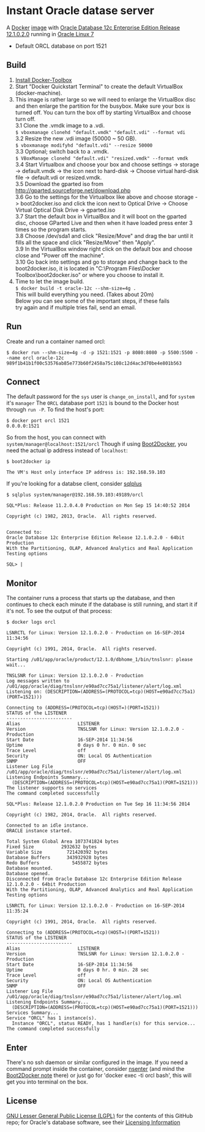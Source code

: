 # Instant Oracle datase server
A [Docker](https://www.docker.com/) [image](https://registry.hub.docker.com/u/wscherphof/oracle-12c/) with [Oracle Database 12c Enterprise Edition Release 12.1.0.2.0](http://www.oracle.com/technetwork/database/enterprise-edition/overview/index.html) running in [Oracle Linux 7](http://www.oracle.com/us/technologies/linux/overview/index.html)
- Default ORCL database on port 1521

## Build
1. [Install Docker-Toolbox](https://www.docker.com/products/docker-toolbox)
2. Start "Docker Quickstart Terminal" to create the default VirtualBox (docker-machine).
3. This image is rather large so we will need to enlarge the VirtualBox disc and then enlarge the partition for the busybox. Make sure your box is turned off.
  You can turn the box off by starting VirtualBox and choose turn off.<br/>
  3.1 Clone the .vmdk image to a .vdi.<br/>
      `$ vboxmanage clonehd "default.vmdk" "default.vdi" --format vdi`<br/>
  3.2 Resize the new .vdi image (50000 ~ 50 GB).<br/>
      `$ vboxmanage modifyhd "default.vdi" --resize 50000`<br/>
  3.3 Optional; switch back to a .vmdk.<br/>
      `$ VBoxManage clonehd "default.vdi" "resized.vmdk" --format vmdk`<br/>
  3.4 Start Virtualbox and choose your box and choose settings -> storage -> default.vmdk -> the icon next to hard-disk -> Choose virtual hard-disk file -> default.vdi or resized.vmdk.<br/>
  3.5 Download the gparted iso from http://gparted.sourceforge.net/download.php<br/>
  3.6 Go to the settings for the Virtualbox like above and choose storage -> boot2docker.iso and click the icon next to Optical Drive -> Choose Virtual Optical Disk Drive -> gparted.iso<br/>
  3.7 Start the default box in VirtualBox and it will boot on the gparted disc, choose GParted Live and then when it have loaded press enter 3 times so the program starts.<br/>
  3.8 Choose /dev/sda1 and click "Resize/Move" and drag the bar until it fills all the space and click "Resize/Move" then "Apply".<br/>
  3.9 In the VirtualBox window right click on the default box and choose close and "Power off the machine".<br/>
  3.10 Go back into settings and go to storage and change back to the boot2docker.iso, it is located in "C:\Program Files\Docker Toolbox\boot2docker.iso" or where you choose to install it.<br/>
4. Time to let the image build.<br/>
     `$ docker build -t oracle-12c --shm-size=4g .`<br/>
  	This will build everything you need. (Takes about 20m)<br/>
  	Below you can see some of the important steps, if these fails<br/>
  	try again and if multiple tries fail, send an email.<br/>

## Run
Create and run a container named orcl:
```
$ docker run --shm-size=4g -d -p 1521:1521 -p 8080:8080 -p 5500:5500 --name orcl oracle-12c
989f1b41b1f00c53576ab85e773b60f2458a75c108c12d4ac3d70be4e801b563
```

## Connect
The default password for the `sys` user is `change_on_install`, and for `system` it's `manager`
The `ORCL` database port `1521` is bound to the Docker host through `run -P`. To find the host's port:
```
$ docker port orcl 1521
0.0.0.0:1521
```
So from the host, you can connect with `system/manager@localhost:1521/orcl`
Though if using [Boot2Docker](https://github.com/boot2docker/boot2docker), you need the actual ip address instead of `localhost`:
```
$ boot2docker ip

The VM's Host only interface IP address is: 192.168.59.103

```
If you're looking for a databse client, consider [sqlplus](http://www.oracle.com/technetwork/database/features/instant-client/index-100365.html)
```
$ sqlplus system/manager@192.168.59.103:49189/orcl

SQL*Plus: Release 11.2.0.4.0 Production on Mon Sep 15 14:40:52 2014

Copyright (c) 1982, 2013, Oracle.  All rights reserved.


Connected to:
Oracle Database 12c Enterprise Edition Release 12.1.0.2.0 - 64bit Production
With the Partitioning, OLAP, Advanced Analytics and Real Application Testing options

SQL> |
```

## Monitor
The container runs a process that starts up the database, and then continues to check each minute if the database is still running, and start it if it's not. To see the output of that process:
```
$ docker logs orcl

LSNRCTL for Linux: Version 12.1.0.2.0 - Production on 16-SEP-2014 11:34:56

Copyright (c) 1991, 2014, Oracle.  All rights reserved.

Starting /u01/app/oracle/product/12.1.0/dbhome_1/bin/tnslsnr: please wait...

TNSLSNR for Linux: Version 12.1.0.2.0 - Production
Log messages written to /u01/app/oracle/diag/tnslsnr/e90ad7cc75a1/listener/alert/log.xml
Listening on: (DESCRIPTION=(ADDRESS=(PROTOCOL=tcp)(HOST=e90ad7cc75a1)(PORT=1521)))

Connecting to (ADDRESS=(PROTOCOL=tcp)(HOST=)(PORT=1521))
STATUS of the LISTENER
------------------------
Alias                     LISTENER
Version                   TNSLSNR for Linux: Version 12.1.0.2.0 - Production
Start Date                16-SEP-2014 11:34:56
Uptime                    0 days 0 hr. 0 min. 0 sec
Trace Level               off
Security                  ON: Local OS Authentication
SNMP                      OFF
Listener Log File         /u01/app/oracle/diag/tnslsnr/e90ad7cc75a1/listener/alert/log.xml
Listening Endpoints Summary...
  (DESCRIPTION=(ADDRESS=(PROTOCOL=tcp)(HOST=e90ad7cc75a1)(PORT=1521)))
The listener supports no services
The command completed successfully

SQL*Plus: Release 12.1.0.2.0 Production on Tue Sep 16 11:34:56 2014

Copyright (c) 1982, 2014, Oracle.  All rights reserved.

Connected to an idle instance.
ORACLE instance started.

Total System Global Area 1073741824 bytes
Fixed Size		    2932632 bytes
Variable Size		  721420392 bytes
Database Buffers	  343932928 bytes
Redo Buffers		    5455872 bytes
Database mounted.
Database opened.
Disconnected from Oracle Database 12c Enterprise Edition Release 12.1.0.2.0 - 64bit Production
With the Partitioning, OLAP, Advanced Analytics and Real Application Testing options

LSNRCTL for Linux: Version 12.1.0.2.0 - Production on 16-SEP-2014 11:35:24

Copyright (c) 1991, 2014, Oracle.  All rights reserved.

Connecting to (ADDRESS=(PROTOCOL=tcp)(HOST=)(PORT=1521))
STATUS of the LISTENER
------------------------
Alias                     LISTENER
Version                   TNSLSNR for Linux: Version 12.1.0.2.0 - Production
Start Date                16-SEP-2014 11:34:56
Uptime                    0 days 0 hr. 0 min. 28 sec
Trace Level               off
Security                  ON: Local OS Authentication
SNMP                      OFF
Listener Log File         /u01/app/oracle/diag/tnslsnr/e90ad7cc75a1/listener/alert/log.xml
Listening Endpoints Summary...
  (DESCRIPTION=(ADDRESS=(PROTOCOL=tcp)(HOST=e90ad7cc75a1)(PORT=1521)))
Services Summary...
Service "ORCL" has 1 instance(s).
  Instance "ORCL", status READY, has 1 handler(s) for this service...
The command completed successfully
```

## Enter
There's no ssh daemon or similar configured in the image. If you need a command prompt inside the container, consider [nsenter](https://github.com/jpetazzo/nsenter) (and mind the [Boot2Docker note](https://github.com/jpetazzo/nsenter#docker-enter-with-boot2docker) there)
or just go for 'docker exec -ti orcl bash', this will get you into terminal on the box.

## License
[GNU Lesser General Public License (LGPL)](http://www.gnu.org/licenses/lgpl-3.0.txt) for the contents of this GitHub repo; for Oracle's database software, see their [Licensing Information](http://docs.oracle.com/database/121/DBLIC/toc.htm)
